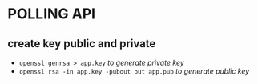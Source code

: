 # POLLING API


## create key public and private 
 - `openssl genrsa > app.key` *to generate private key* 
 - `openssl rsa -in app.key -pubout out app.pub` *to generate public key*